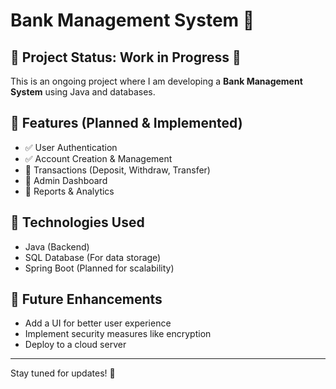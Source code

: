 # Bank Management System 🏦

## 📌 Project Status: Work in Progress 🚧
This is an ongoing project where I am developing a **Bank Management System** using Java and databases.

## 📖 Features (Planned & Implemented)
- ✅ User Authentication
- ✅ Account Creation & Management
- 🚧 Transactions (Deposit, Withdraw, Transfer)
- 🚧 Admin Dashboard
- 🚧 Reports & Analytics

## 🔧 Technologies Used
- Java (Backend)
- SQL Database (For data storage)
- Spring Boot (Planned for scalability)

## 📌 Future Enhancements
- Add a UI for better user experience
- Implement security measures like encryption
- Deploy to a cloud server

---

Stay tuned for updates! 🚀
